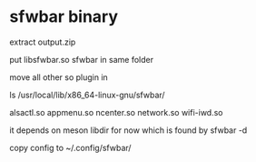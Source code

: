 # sfwbar binary

extract output.zip

put libsfwbar.so  sfwbar in same folder

move all other so plugin in 

 ls /usr/local/lib/x86_64-linux-gnu/sfwbar/
 
alsactl.so  appmenu.so	ncenter.so  network.so	wifi-iwd.so

it depends on meson libdir for now which is found by sfwbar -d

copy config to ~/.config/sfwbar/
